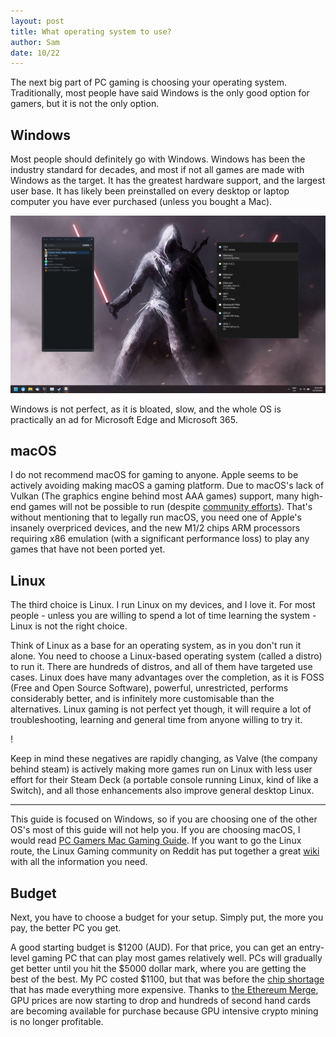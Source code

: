 ```yaml
---
layout: post
title: What operating system to use?
author: Sam
date: 10/22
---
```

The next big part of PC gaming is choosing your operating system. Traditionally, most people have said Windows is the only good option for gamers, but it is not the only option.

## Windows

Most people should definitely go with Windows. Windows has been the industry standard for decades, and most if not all games are made with Windows as the target. It has the greatest hardware support, and the largest user base. It has likely been preinstalled on every desktop or laptop computer you have ever purchased (unless you bought a Mac). 

![windows](/images/win.png)

Windows is not perfect, as it is bloated, slow, and the whole OS is practically an ad for Microsoft Edge and Microsoft 365.

## macOS

I do not recommend macOS for gaming to anyone. Apple seems to be actively avoiding making macOS a gaming platform. Due to macOS's lack of Vulkan (The graphics engine behind most AAA games) support, many high-end games will not be possible to run (despite [community efforts](https://moltengl.com/moltenvk/)). That's without mentioning that to legally run macOS, you need one of Apple's insanely overpriced devices, and the new M1/2 chips ARM processors requiring x86 emulation (with a significant performance loss) to play any games that have not been ported yet.

## Linux

The third choice is Linux. I run Linux on my devices, and I love it. For most people - unless you are willing to spend a lot of time learning the system - Linux is not the right choice.

Think of Linux as a base for an operating system, as in you don't run it alone. You need to choose a Linux-based operating system (called a distro) to run it. There are hundreds of distros, and all of them have targeted use cases. Linux does have many advantages over the completion, as it is FOSS (Free and Open Source Software), powerful, unrestricted, performs considerably better, and is infinitely more customisable than the alternatives. Linux gaming is not perfect yet though, it will require a lot of troubleshooting, learning and general time from anyone willing to try it.

!

Keep in mind these negatives are rapidly changing, as Valve (the company behind steam) is actively making more games run on Linux with less user effort for their Steam Deck (a portable console running Linux, kind of like a Switch), and all those enhancements also improve general desktop Linux.

---

This guide is focused on Windows, so if you are choosing one of the other OS's most of this guide will not help you. If you are choosing macOS, I would read [PC Gamers Mac Gaming Guide](https://www.pcgamer.com/pc-gamers-guide-to-gaming-on-a-mac/). If you want to go the Linux route, the Linux Gaming community on Reddit has put together a great [wiki](https://linux-gaming.kwindu.eu/index.php?title=Getting_started_with_Linux) with all the information you need.

## Budget

Next, you have to choose a budget for your setup. Simply put, the more you pay, the better PC you get.

A good starting budget is $1200 (AUD). For that price, you can get an entry-level gaming PC that can play most games relatively well. PCs will gradually get better until you hit the $5000 dollar mark, where you are getting the best of the best. My PC costed $1100, but that was before the [chip shortage](https://www.pcmag.com/news/inside-the-gpu-shortage-why-you-still-cant-buy-a-graphics-card) that has made everything more expensive. Thanks to [the Ethereum Merge](https://ethereum.org/en/upgrades/merge/), GPU prices are now starting to drop and hundreds of second hand cards are becoming available for purchase because GPU intensive crypto mining is no longer profitable.
